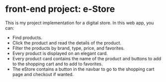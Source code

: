 # front-end project: e-Store

This is my project implementation for a digital store. In this web app, you can:

- Find products.
- Click the product and read the details of the product.
- Filter the products by brand, type, price, and favorites.
- Every product is displayed on an elegant card.
- Every product card contains the name of the product and buttons to add to the shopping cart and to add to favorites.
- The eStore contains a button in the navbar to go to the shopping cart page and checkout if wanted.
